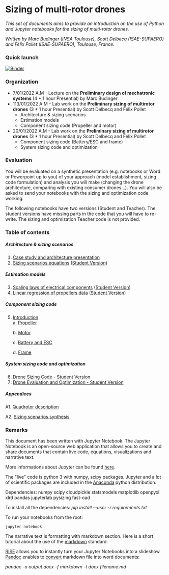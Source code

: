 # Sizing of multi-rotor drones

*This set of documents aims to provide an introduction on the use of Python and Jupyter notebooks for the sizing of multi-rotor drones.*

*Written by Marc Budinger (INSA Toulouse), Scott Delbecq (ISAE-SUPAERO) and Félix Pollet (ISAE-SUPAERO), Toulouse, France.*


### Quick launch
[![Binder](https://mybinder.org/badge_logo.svg)](https://mybinder.org/v2/gh/SizingLab/multirotor_sizing_isae_coa_2022_student_version/HEAD)

### Organization

- 7/01/2022 A.M - Lecture on the **Preliminary design of mechatronic systems** (4 * 1 hour Presential) by Marc Budinger
- 113/01/2022 A.M - Lab work on the **Preliminary sizing of multirotor drones** (3 * 1 hour Presential) by Scott Delbecq and Félix Pollet
    * Architecture & sizing scenarios
    * Estimation models
    * Component sizing code (Propeller and motor)
 - 20/01/2022 A.M - Lab work on the **Preliminary sizing of multirotor drones** (3 * 1 hour Presential) by Scott Delbecq and Félix Pollet 
    * Component sizing code (Battery/ESC and frame)
    * System sizing code and optimization
    
### Evaluation
You will be evaluated on a synthetic presentation (e.g. notebooks or Word or Powerpoint up to you) of your approach (model establishment, sizing code formulation) and analysis you will make (changing the drone architecture, comparing with existing consumer drones...). 
You will also be asked to send your notebooks with the sizing and optimization code working.

The following notebooks have two versions (Student and Teacher). The student versions have missing parts in the code that you will have to re-write.
The sizing and optimization Teacher code is not provided.

### Table of contents

##### Architecture & sizing scenarios
1. [Case study and architecture presentation](01_CaseStudy.ipynb)
2. [Sizing scenarios equations](02_SizingScenariosEquations.ipynb) ([Student Version](02_SizingScenariosEquations-Student.ipynb))

##### Estimation models 
3. [Scaling laws of electrical components](03_ScalingLawsElectricalComponents.ipynb) ([Student Version](03_ScalingLawsElectricalComponents-Student.ipynb))
4. [Linear regression of propellers data](04_PropellerLinearRegression.ipynb) ([Student Version](04_PropellerLinearRegression-Student.ipynb))

##### Component sizing code  
5. [Introduction](05_SizingModelsIntroduction.ipynb)  
    a. [Propeller](05a_PropellerSelection-Student.ipynb)
    
    b. [Motor](05b_MotorSelection-Student.ipynb)
    
    c. [Battery and ESC](05c_BatteryESCSelection-Student.ipynb)
    
    d. [Frame](05d_FrameSelection-Student.ipynb)

##### System sizing code and optimization  
6. [Drone Sizing Code - Student Version](06_SystemSizingCodeOptimization-Student.ipynb)
7. [Drone Evaluation and Optimization - Student Version](07_SystemEvaluationAndOptimization.ipynb)
   
##### Appendices  
A1. [Quadrotor description](A1_QuadroDescription.ipynb)

A2. [Sizing scenarios synthesis](A2_Sizing_equations.ipynb)

### Remarks

This document has been written with Jupyter Notebook. The Jupyter Notebook is an open-source web application that allows you to create and share documents that contain live code, equations, visualizations and narrative text. 

More informations about Jupyter can be found [here](http://jupyter.org/).

The "live" code is python 3 with numpy, scipy packages. Jupyter and a lot of scientific packages are included in the [Anaconda](https://www.anaconda.com/what-is-anaconda/) python distribution.

Dependencies:
numpy
scipy
cloudpickle
statsmodels
matplotlib
openpyxl
xlrd
pandas
jupyterlab
pysizing
fast-oad

To install all the dependencies:
*pip install --user -r requirements.txt*

To run your notebooks from the root:

`jupyter notebook`


The narrative text is formatting with markdown section. Here is a short tutorial about the use of the [markdown](http://www.markdowntutorial.com) standard.  

[RISE](https://github.com/damianavila/RISE) allows you to instantly turn your Jupyter Notebooks into a slideshow.  
[Pandoc](https://pandoc.org/) enables to [convert](https://mrjoe.uk/convert-markdown-to-word-document/) markdown file into word documents:  

*pandoc -o output.docx -f markdown -t docx filename.md*
